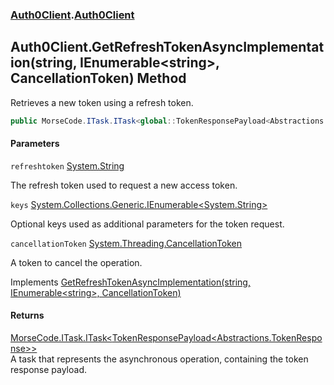 ### [Auth0Client](../index.md 'Auth0Client').[Auth0Client](index.md 'Auth0Client\.Auth0Client')

## Auth0Client\.GetRefreshTokenAsyncImplementation\(string, IEnumerable\<string\>, CancellationToken\) Method

Retrieves a new token using a refresh token\.

```csharp
public MorseCode.ITask.ITask<global::TokenResponsePayload<Abstractions.TokenResponse>> GetRefreshTokenAsyncImplementation(string refreshtoken, System.Collections.Generic.IEnumerable<string>? keys, System.Threading.CancellationToken cancellationToken);
```
#### Parameters

<a name='global__Auth0Client.Auth0Client.GetRefreshTokenAsyncImplementation(string,System.Collections.Generic.IEnumerable_string_,System.Threading.CancellationToken).refreshtoken'></a>

`refreshtoken` [System\.String](https://learn.microsoft.com/en-us/dotnet/api/system.string 'System\.String')

The refresh token used to request a new access token\.

<a name='global__Auth0Client.Auth0Client.GetRefreshTokenAsyncImplementation(string,System.Collections.Generic.IEnumerable_string_,System.Threading.CancellationToken).keys'></a>

`keys` [System\.Collections\.Generic\.IEnumerable&lt;](https://learn.microsoft.com/en-us/dotnet/api/system.collections.generic.ienumerable-1 'System\.Collections\.Generic\.IEnumerable\`1')[System\.String](https://learn.microsoft.com/en-us/dotnet/api/system.string 'System\.String')[&gt;](https://learn.microsoft.com/en-us/dotnet/api/system.collections.generic.ienumerable-1 'System\.Collections\.Generic\.IEnumerable\`1')

Optional keys used as additional parameters for the token request\.

<a name='global__Auth0Client.Auth0Client.GetRefreshTokenAsyncImplementation(string,System.Collections.Generic.IEnumerable_string_,System.Threading.CancellationToken).cancellationToken'></a>

`cancellationToken` [System\.Threading\.CancellationToken](https://learn.microsoft.com/en-us/dotnet/api/system.threading.cancellationtoken 'System\.Threading\.CancellationToken')

A token to cancel the operation\.

Implements [GetRefreshTokenAsyncImplementation\(string, IEnumerable&lt;string&gt;, CancellationToken\)](https://learn.microsoft.com/en-us/dotnet/api/abstractions.iuserservice.getrefreshtokenasyncimplementation#abstractions-iuserservice-getrefreshtokenasyncimplementation(system-string-system-collections-generic-ienumerable{system-string}-system-threading-cancellationtoken) 'Abstractions\.IUserService\.GetRefreshTokenAsyncImplementation\(System\.String,System\.Collections\.Generic\.IEnumerable\{System\.String\},System\.Threading\.CancellationToken\)')

#### Returns
[MorseCode\.ITask\.ITask&lt;](https://learn.microsoft.com/en-us/dotnet/api/morsecode.itask.itask-1 'MorseCode\.ITask\.ITask\`1')[TokenResponsePayload&lt;](https://learn.microsoft.com/en-us/dotnet/api/tokenresponsepayload-1 'TokenResponsePayload\`1')[Abstractions\.TokenResponse](https://learn.microsoft.com/en-us/dotnet/api/abstractions.tokenresponse 'Abstractions\.TokenResponse')[&gt;](https://learn.microsoft.com/en-us/dotnet/api/tokenresponsepayload-1 'TokenResponsePayload\`1')[&gt;](https://learn.microsoft.com/en-us/dotnet/api/morsecode.itask.itask-1 'MorseCode\.ITask\.ITask\`1')  
A task that represents the asynchronous operation, containing the token response payload\.